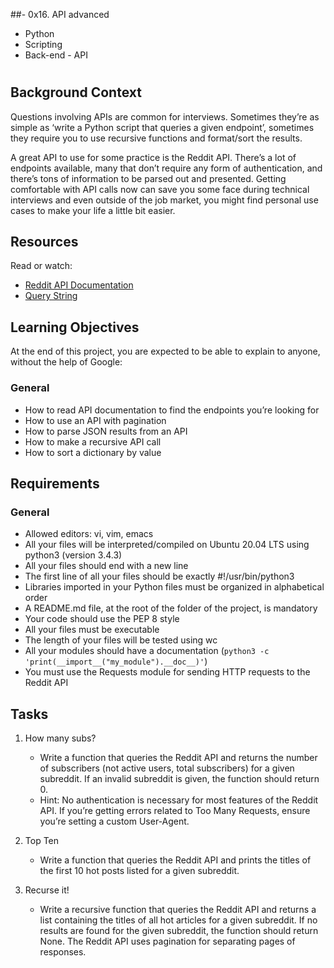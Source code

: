 
##- 0x16. API advanced
  - Python
  - Scripting
  - Back-end - API

#
## Background Context
Questions involving APIs are common for interviews. Sometimes they’re as simple as ‘write a Python script that queries a given endpoint’, sometimes they require you to use recursive functions and format/sort the results.

A great API to use for some practice is the Reddit API. There’s a lot of endpoints available, many that don’t require any form of authentication, and there’s tons of information to be parsed out and presented. Getting comfortable with API calls now can save you some face during technical interviews and even outside of the job market, you might find personal use cases to make your life a little bit easier.

## Resources
Read or watch:
- [Reddit API Documentation](https://www.reddit.com/dev/api/)
- [Query String](https://en.wikipedia.org/wiki/Query_string)

## Learning Objectives
At the end of this project, you are expected to be able to explain to anyone, without the help of Google:

### General
- How to read API documentation to find the endpoints you’re looking for
- How to use an API with pagination
- How to parse JSON results from an API
- How to make a recursive API call
- How to sort a dictionary by value

## Requirements
### General
- Allowed editors: vi, vim, emacs
- All your files will be interpreted/compiled on Ubuntu 20.04 LTS using python3 (version 3.4.3)
- All your files should end with a new line
- The first line of all your files should be exactly #!/usr/bin/python3
- Libraries imported in your Python files must be organized in alphabetical order
- A README.md file, at the root of the folder of the project, is mandatory
- Your code should use the PEP 8 style
- All your files must be executable
- The length of your files will be tested using wc
- All your modules should have a documentation (`python3 -c 'print(__import__("my_module").__doc__)'`)
- You must use the Requests module for sending HTTP requests to the Reddit API

## Tasks

1. How many subs?
    - Write a function that queries the Reddit API and returns the number of subscribers (not active users, total subscribers) for a given subreddit. If an invalid subreddit is given, the function should return 0.
    - Hint: No authentication is necessary for most features of the Reddit API. If you’re getting errors related to Too Many Requests, ensure you’re setting a custom User-Agent.

2. Top Ten
    - Write a function that queries the Reddit API and prints the titles of the first 10 hot posts listed for a given subreddit.

3. Recurse it!
    - Write a recursive function that queries the Reddit API and returns a list containing the titles of all hot articles for a given subreddit. If no results are found for the given subreddit, the function should return None. The Reddit API uses pagination for separating pages of responses.
